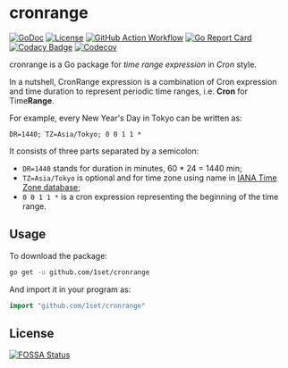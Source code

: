 # cronrange

[![GoDoc](https://godoc.org/github.com/1set/cronrange?status.svg)](https://godoc.org/github.com/1set/cronrange)
[![License](https://img.shields.io/github/license/1set/cronrange)](https://github.com/1set/cronrange/blob/master/LICENSE)
[![GitHub Action Workflow](https://github.com/1set/cronrange/workflows/build/badge.svg)](https://github.com/1set/cronrange/actions?workflow=build)
[![Go Report Card](https://goreportcard.com/badge/github.com/1set/cronrange)](https://goreportcard.com/report/github.com/1set/cronrange)
[![Codacy Badge](https://api.codacy.com/project/badge/Grade/ef272059b4044252b0097270b48d5703)](https://www.codacy.com/manual/an9an63/cronrange)
[![Codecov](https://codecov.io/gh/1set/cronrange/branch/master/graph/badge.svg)](https://codecov.io/gh/1set/cronrange)

cronrange is a Go package for _time range expression_ in _Cron_ style.

In a nutshell, CronRange expression is a combination of Cron expression and time duration to represent periodic time ranges, i.e. **Cron** for Time**Range**.

For example, every New Year's Day in Tokyo can be written as:

```cron
DR=1440; TZ=Asia/Tokyo; 0 0 1 1 *
```

It consists of three parts separated by a semicolon:

-   `DR=1440` stands for duration in minutes, 60 \* 24 = 1440 min;
-   `TZ=Asia/Tokyo` is optional and for time zone using name in [IANA Time Zone database](https://www.iana.org/time-zones);
-   `0 0 1 1 *` is a cron expression representing the beginning of the time range.

## Usage

To download the package:

```bash
go get -u github.com/1set/cronrange
```

And import it in your program as:

```go
import "github.com/1set/cronrange"
```

## License

[![FOSSA Status](https://app.fossa.io/api/projects/git%2Bgithub.com%2F1set%2Fcronrange.svg?type=large)](https://app.fossa.io/projects/git%2Bgithub.com%2F1set%2Fcronrange?ref=badge_large)
